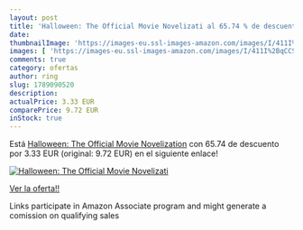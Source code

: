 ```yaml
---
layout: post
title: 'Halloween: The Official Movie Novelizati al 65.74 % de descuento'
date: 
thumbnailImage: 'https://images-eu.ssl-images-amazon.com/images/I/411I%2BqCCSYL._SL200_.jpg'
images: [ 'https://images-eu.ssl-images-amazon.com/images/I/411I%2BqCCSYL._SL200_.jpg' ]
comments: true
category: ofertas
author: ring
slug: 1789090520
description:
actualPrice: 3.33 EUR
comparePrice: 9.72 EUR
inStock: true
---
```


Está [Halloween: The Official Movie Novelization](https://www.amazon.es/dp/1789090520/?tag=tolees-21) con 65.74 de descuento por 3.33 EUR (original: 9.72 EUR) en el siguiente enlace!

[![Halloween: The Official Movie Novelizati](https://images-eu.ssl-images-amazon.com/images/I/411I%2BqCCSYL._SL200_.jpg)](https://www.amazon.es/dp/1789090520/?tag=tolees-21)

[Ver la oferta!!](https://www.amazon.es/dp/1789090520/?tag=tolees-21)

Links participate in Amazon Associate program and might generate a comission on qualifying sales


